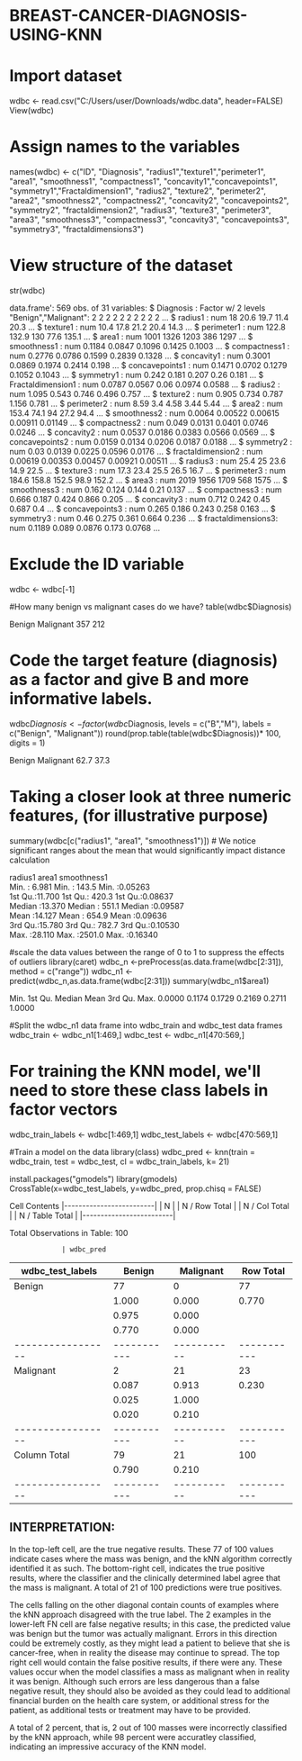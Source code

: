 # BREAST-CANCER-DIAGNOSIS-USING-KNN


# Import dataset
wdbc <- read.csv("C:/Users/user/Downloads/wdbc.data", header=FALSE)
View(wdbc)

# Assign names to the variables
names(wdbc) <- c("ID", "Diagnosis", "radius1","texture1","perimeter1", "area1",
                 "smoothness1", "compactness1", "concavity1","concavepoints1",
                 "symmetry1","Fractaldimension1", "radius2", "texture2", "perimeter2",
                 "area2", "smoothness2", "compactness2", "concavity2", "concavepoints2",
                 "symmetry2", "fractaldimension2", "radius3", "texture3", "perimeter3",
                 "area3", "smoothness3", "compactness3", "concavity3", "concavepoints3",
                 "symmetry3", "fractaldimensions3")

 # View structure of the dataset
str(wdbc)     

data.frame':	569 obs. of  31 variables:
 $ Diagnosis         : Factor w/ 2 levels "Benign","Malignant": 2 2 2 2 2 2 2 2 2 2 ...
 $ radius1           : num  18 20.6 19.7 11.4 20.3 ...
 $ texture1          : num  10.4 17.8 21.2 20.4 14.3 ...
 $ perimeter1        : num  122.8 132.9 130 77.6 135.1 ...
 $ area1             : num  1001 1326 1203 386 1297 ...
 $ smoothness1       : num  0.1184 0.0847 0.1096 0.1425 0.1003 ...
 $ compactness1      : num  0.2776 0.0786 0.1599 0.2839 0.1328 ...
 $ concavity1        : num  0.3001 0.0869 0.1974 0.2414 0.198 ...
 $ concavepoints1    : num  0.1471 0.0702 0.1279 0.1052 0.1043 ...
 $ symmetry1         : num  0.242 0.181 0.207 0.26 0.181 ...
 $ Fractaldimension1 : num  0.0787 0.0567 0.06 0.0974 0.0588 ...
 $ radius2           : num  1.095 0.543 0.746 0.496 0.757 ...
 $ texture2          : num  0.905 0.734 0.787 1.156 0.781 ...
 $ perimeter2        : num  8.59 3.4 4.58 3.44 5.44 ...
 $ area2             : num  153.4 74.1 94 27.2 94.4 ...
 $ smoothness2       : num  0.0064 0.00522 0.00615 0.00911 0.01149 ...
 $ compactness2      : num  0.049 0.0131 0.0401 0.0746 0.0246 ...
 $ concavity2        : num  0.0537 0.0186 0.0383 0.0566 0.0569 ...
 $ concavepoints2    : num  0.0159 0.0134 0.0206 0.0187 0.0188 ...
 $ symmetry2         : num  0.03 0.0139 0.0225 0.0596 0.0176 ...
 $ fractaldimension2 : num  0.00619 0.00353 0.00457 0.00921 0.00511 ...
 $ radius3           : num  25.4 25 23.6 14.9 22.5 ...
 $ texture3          : num  17.3 23.4 25.5 26.5 16.7 ...
 $ perimeter3        : num  184.6 158.8 152.5 98.9 152.2 ...
 $ area3             : num  2019 1956 1709 568 1575 ...
 $ smoothness3       : num  0.162 0.124 0.144 0.21 0.137 ...
 $ compactness3      : num  0.666 0.187 0.424 0.866 0.205 ...
 $ concavity3        : num  0.712 0.242 0.45 0.687 0.4 ...
 $ concavepoints3    : num  0.265 0.186 0.243 0.258 0.163 ...
 $ symmetry3         : num  0.46 0.275 0.361 0.664 0.236 ...
 $ fractaldimensions3: num  0.1189 0.089 0.0876 0.173 0.0768 ...


# Exclude the ID variable
wdbc <- wdbc[-1]

#How many benign vs malignant cases do we have?
table(wdbc$Diagnosis)

Benign Malignant 
      357       212

# Code the target feature (diagnosis) as a factor and give B and more informative labels.
wdbc$Diagnosis<-factor(wdbc$Diagnosis, levels = c("B","M"), labels = c("Benign", "Malignant"))
round(prop.table(table(wdbc$Diagnosis))* 100, digits = 1)

Benign Malignant 
     62.7      37.3 

# Taking a closer look at three numeric features, (for illustrative purpose)
summary(wdbc[c("radius1", "area1", "smoothness1")]) # We notice significant ranges about the mean that would significantly impact distance calculation

   radius1           area1         smoothness1     
 Min.   : 6.981   Min.   : 143.5   Min.   :0.05263  
 1st Qu.:11.700   1st Qu.: 420.3   1st Qu.:0.08637  
 Median :13.370   Median : 551.1   Median :0.09587  
 Mean   :14.127   Mean   : 654.9   Mean   :0.09636  
 3rd Qu.:15.780   3rd Qu.: 782.7   3rd Qu.:0.10530  
 Max.   :28.110   Max.   :2501.0   Max.   :0.16340

#scale the data values between the range of 0 to 1 to suppress the effects of outliers
library(caret)
wdbc_n <-preProcess(as.data.frame(wdbc[2:31]), method =  c("range"))
wdbc_n1 <- predict(wdbc_n,as.data.frame(wdbc[2:31]))
summary(wdbc_n1$area1)

 Min. 1st Qu.  Median    Mean 3rd Qu.    Max. 
 0.0000  0.1174  0.1729  0.2169  0.2711  1.0000

#Split the wdbc_n1 data frame into wdbc_train and wdbc_test data frames
wdbc_train <- wdbc_n1[1:469,]
wdbc_test <- wdbc_n1[470:569,]

# For training the KNN model, we'll need to store these class labels in factor vectors
wdbc_train_labels <- wdbc[1:469,1]
wdbc_test_labels <- wdbc[470:569,1]

#Train a model on the data
library(class)
wdbc_pred <- knn(train = wdbc_train, test = wdbc_test, cl = wdbc_train_labels, k= 21)

install.packages("gmodels")
library(gmodels)
CrossTable(x=wdbc_test_labels, y=wdbc_pred, prop.chisq = FALSE)

  Cell Contents
|-------------------------|
|                       N |
|           N / Row Total |
|           N / Col Total |
|         N / Table Total |
|-------------------------|

 
Total Observations in Table:  100 

 
                 | wdbc_pred 
wdbc_test_labels |    Benign | Malignant | Row Total | 
-----------------|-----------|-----------|-----------|
          Benign |        77 |         0 |        77 | 
                 |     1.000 |     0.000 |     0.770 | 
                 |     0.975 |     0.000 |           | 
                 |     0.770 |     0.000 |           | 
-----------------|-----------|-----------|-----------|
       Malignant |         2 |        21 |        23 | 
                 |     0.087 |     0.913 |     0.230 | 
                 |     0.025 |     1.000 |           | 
                 |     0.020 |     0.210 |           | 
-----------------|-----------|-----------|-----------|
    Column Total |        79 |        21 |       100 | 
                 |     0.790 |     0.210 |           | 
-----------------|-----------|-----------|-----------|

## INTERPRETATION:
In the top-left cell, are the true negative results. These 77 
of 100 values indicate cases where the mass was benign, and the kNN algorithm 
correctly identified it as such. The bottom-right cell, indicates the true 
positive results, where the classifier and the clinically determined label agree that 
the mass is malignant. A total of 21 of 100 predictions were true positives.

The cells falling on the other diagonal contain counts of examples where the kNN 
approach disagreed with the true label. The 2 examples in the lower-left FN cell are 
false negative results; in this case, the predicted value was benign but the tumor 
was actually malignant. Errors in this direction could be extremely costly, as they 
might lead a patient to believe that she is cancer-free, when in reality the disease 
may continue to spread. The top right cell would contain the false positive results, 
if there were any. These values occur when the model classifies a mass as malignant
when in reality it was benign. Although such errors are less dangerous than a false 
negative result, they should also be avoided as they could lead to additional financial 
burden on the health care system, or additional stress for the patient, as additional 
tests or treatment may have to be provided.

A total of 2 percent, that is, 2 out of 100 masses were incorrectly classified by the 
kNN approach, while 98 percent were accuratley classified, indicating an impressive accuracy of the KNN model.

